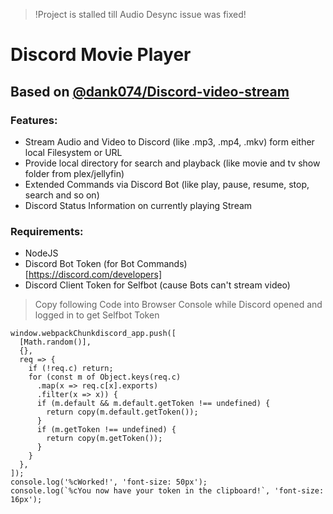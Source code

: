 > !Project is stalled till Audio Desync issue was fixed!

# Discord Movie Player
## Based on [@dank074/Discord-video-stream](https://github.com/dank074/Discord-video-stream)

### Features:
- Stream Audio and Video to Discord (like .mp3, .mp4, .mkv) form either local Filesystem or URL
- Provide local directory for search and playback (like movie and tv show folder from plex/jellyfin)
- Extended Commands via Discord Bot (like play, pause, resume, stop, search and so on)
- Discord Status Information on currently playing Stream
  
### Requirements:
- NodeJS
- Discord Bot Token (for Bot Commands) [https://discord.com/developers]
- Discord Client Token for Selfbot (cause Bots can't stream video)
> Copy following Code into Browser Console while Discord opened and logged in to get Selfbot Token
```
window.webpackChunkdiscord_app.push([
  [Math.random()],
  {},
  req => {
    if (!req.c) return;
    for (const m of Object.keys(req.c)
      .map(x => req.c[x].exports)
      .filter(x => x)) {
      if (m.default && m.default.getToken !== undefined) {
        return copy(m.default.getToken());
      }
      if (m.getToken !== undefined) {
        return copy(m.getToken());
      }
    }
  },
]);
console.log('%cWorked!', 'font-size: 50px');
console.log(`%cYou now have your token in the clipboard!`, 'font-size: 16px');
```
